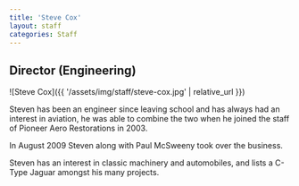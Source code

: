 ```yaml
---
title: 'Steve Cox'
layout: staff
categories: Staff
---
```


## Director (Engineering)

![Steve Cox]({{ '/assets/img/staff/steve-cox.jpg' | relative_url }})

Steven has been an engineer since leaving school and has always had an interest in aviation, he was able to combine the two when he joined the staff of Pioneer Aero Restorations in 2003.

In August 2009 Steven along with Paul McSweeny took over the business.

Steven has an interest in classic machinery and automobiles, and lists a C-Type Jaguar amongst his many projects.
